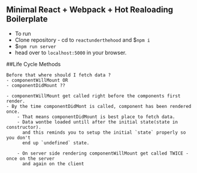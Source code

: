 ## Minimal React + Webpack + Hot Realoading Boilerplate
- To run
- Clone repository - cd to `reactunderthehood` and $`npm i`
- $`npm run server`
- head over to `localhost:5000` in your browser.

##Life Cycle Methods

    Before that where should I fetch data ?
    - componentWillMount OR
    - componentDidMount ??

    - componentWillMount get called right before the components first render.
    - By the time componentDidMont is called, component has been rendered once.
        - That means componentDidMount is best place to fetch data.
        - Data wontbe loaded untill after the initial state(state in constructor).
          and this reminds you to setup the initial `state` properly so you don't 
          end up `undefined` state.

        - On server side rendering componentWillMount get called TWICE -once on the server
          and again on the client

